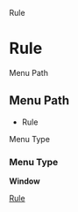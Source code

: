 
Rule
# Rule



Menu Path
## Menu Path



- Rule

Menu Type
### Menu Type

**Window**


[Rule](functional-guide/window/window-rule.md)